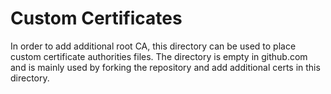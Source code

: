 # Custom Certificates

In order to add additional root CA, this directory can be used to place custom
certificate authorities files. The directory is empty in github.com and is
mainly used by forking the repository and add additional certs in this
directory.
